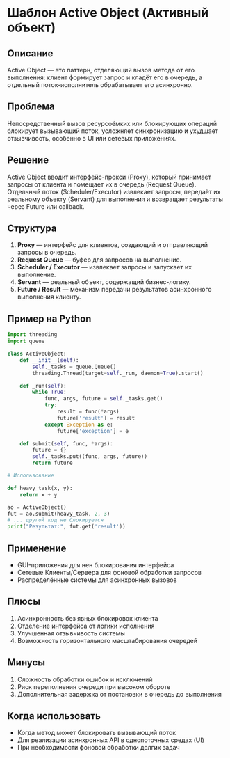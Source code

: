 # Шаблон Active Object (Активный объект)

## Описание
Active Object — это паттерн, отделяющий вызов метода от его выполнения: клиент формирует запрос и кладёт его в очередь, а отдельный поток-исполнитель обрабатывает его асинхронно.

## Проблема
Непосредственный вызов ресурсоёмких или блокирующих операций блокирует вызывающий поток, усложняет синхронизацию и ухудшает отзывчивость, особенно в UI или сетевых приложениях.

## Решение
Active Object вводит интерфейс-прокси (Proxy), который принимает запросы от клиента и помещает их в очередь (Request Queue). Отдельный поток (Scheduler/Executor) извлекает запросы, передаёт их реальному объекту (Servant) для выполнения и возвращает результаты через Future или callback.

## Структура
1. **Proxy** — интерфейс для клиентов, создающий и отправляющий запросы в очередь.
2. **Request Queue** — буфер для запросов на выполнение.
3. **Scheduler / Executor** — извлекает запросы и запускает их выполнение.
4. **Servant** — реальный объект, содержащий бизнес-логику.
5. **Future / Result** — механизм передачи результатов асинхронного выполнения клиенту.

## Пример на Python
```python
import threading
import queue

class ActiveObject:
    def __init__(self):
        self._tasks = queue.Queue()
        threading.Thread(target=self._run, daemon=True).start()

    def _run(self):
        while True:
            func, args, future = self._tasks.get()
            try:
                result = func(*args)
                future['result'] = result
            except Exception as e:
                future['exception'] = e

    def submit(self, func, *args):
        future = {}
        self._tasks.put((func, args, future))
        return future

# Использование

def heavy_task(x, y):
    return x + y

ao = ActiveObject()
fut = ao.submit(heavy_task, 2, 3)
# ... другой код не блокируется
print("Результат:", fut.get('result'))
```

## Применение
- GUI-приложения для нен блокирования интерфейса
- Сетевые Клиенты/Сервера для фоновой обработки запросов
- Распределённые системы для асинхронных вызовов

## Плюсы
1. Асинхронность без явных блокировок клиента
2. Отделение интерфейса от логики исполнения
3. Улучшенная отзывчивость системы
4. Возможность горизонтального масштабирования очередей

## Минусы
1. Сложность обработки ошибок и исключений
2. Риск переполнения очереди при высоком обороте
3. Дополнительная задержка от постановки в очередь до выполнения

## Когда использовать
- Когда метод может блокировать вызывающий поток
- Для реализации асинхронных API в однопоточных средах (UI)
- При необходимости фоновой обработки долгих задач

